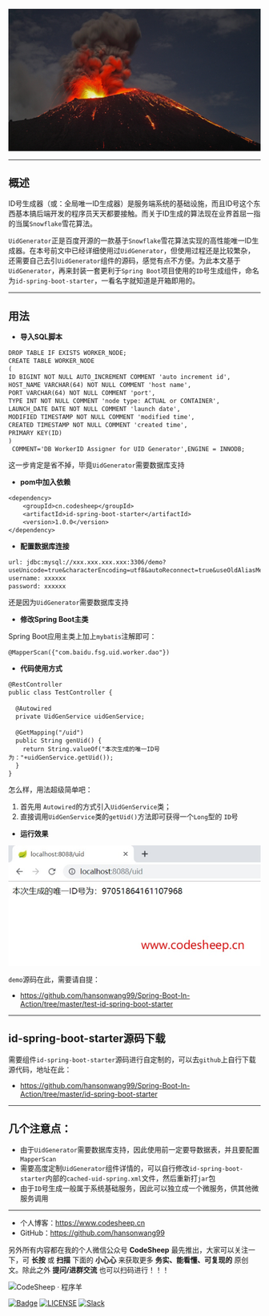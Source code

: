 ![喀拉喀托火山，印度尼西亚 (© Martin Rietze/Alamy)](https://raw.githubusercontent.com/hansonwang99/pic/master/id-springbt-starter/profile.JPG)

---
## 概述

ID号生成器（或：全局唯一ID生成器）是服务端系统的基础设施，而且ID号这个东西基本搞后端开发的程序员天天都要接触。而关于ID生成的算法现在业界首屈一指的当属`Snowflake`雪花算法。

`UidGenerator`正是百度开源的一款基于`Snowflake`雪花算法实现的高性能唯一ID生成器。在本号前文中已经详细使用过`UidGenerator`，但使用过程还是比较繁杂，还需要自己去引`UidGenerator`组件的源码，感觉有点不方便。为此本文基于`UidGenerator`，再来封装一套更利于`Spring Boot`项目使用的`ID`号生成组件，命名为`id-spring-boot-starter`，一看名字就知道是开箱即用的。

---
## 用法

- **导入SQL脚本**

```
DROP TABLE IF EXISTS WORKER_NODE;
CREATE TABLE WORKER_NODE
(
ID BIGINT NOT NULL AUTO_INCREMENT COMMENT 'auto increment id',
HOST_NAME VARCHAR(64) NOT NULL COMMENT 'host name',
PORT VARCHAR(64) NOT NULL COMMENT 'port',
TYPE INT NOT NULL COMMENT 'node type: ACTUAL or CONTAINER',
LAUNCH_DATE DATE NOT NULL COMMENT 'launch date',
MODIFIED TIMESTAMP NOT NULL COMMENT 'modified time',
CREATED TIMESTAMP NOT NULL COMMENT 'created time',
PRIMARY KEY(ID)
)
 COMMENT='DB WorkerID Assigner for UID Generator',ENGINE = INNODB;
```

这一步肯定是省不掉，毕竟`UidGenerator`需要数据库支持

- **pom中加入依赖**

```
<dependency>
	<groupId>cn.codesheep</groupId>
	<artifactId>id-spring-boot-starter</artifactId>
	<version>1.0.0</version>
</dependency>
```

- **配置数据库连接**

```
url: jdbc:mysql://xxx.xxx.xxx.xxx:3306/demo?useUnicode=true&characterEncoding=utf8&autoReconnect=true&useOldAliasMetadataBehavior=true&connectionCollation=utf8mb4_unicode_ci&rewriteBatchedStatements=true&allowMultiQueries=true
username: xxxxxx
password: xxxxxx
```

还是因为`UidGenerator`需要数据库支持

- **修改Spring Boot主类**

Spring Boot应用主类上加上`mybatis`注解即可：

```
@MapperScan({"com.baidu.fsg.uid.worker.dao"})
```

- **代码使用方式**

```
@RestController
public class TestController {

  @Autowired
  private UidGenService uidGenService;

  @GetMapping("/uid")
  public String genUid() {
    return String.valueOf("本次生成的唯一ID号为："+uidGenService.getUid());
  }
}
```

怎么样，用法超级简单吧：
1. 首先用 `Autowired`的方式引入`UidGenService`类；
2. 直接调用`UidGenService`类的`getUid()`方法即可获得一个`Long`型的 `ID`号

- **运行效果**

![运行效果](https://raw.githubusercontent.com/hansonwang99/pic/master/id-springbt-starter/result.JPG)

`demo`源码在此，需要请自提：
- https://github.com/hansonwang99/Spring-Boot-In-Action/tree/master/test-id-spring-boot-starter


---
## id-spring-boot-starter源码下载

需要组件`id-spring-boot-starter`源码进行自定制的，可以去`github`上自行下载源代码，地址在此：
- https://github.com/hansonwang99/Spring-Boot-In-Action/tree/master/id-spring-boot-starter

---
## 几个注意点：
- 由于`UidGenerator`需要数据库支持，因此使用前一定要导数据表，并且要配置`MapperScan`
- 需要高度定制`UidGenerator`组件详情的，可以自行修改`id-spring-boot-starter`内部的`cached-uid-spring.xml`文件，然后重新打`jar`包
- 由于`ID`号生成一般属于系统基础服务，因此可以独立成一个微服务，供其他微服务调用

---

- 个人博客：https://www.codesheep.cn
- GitHub：https://github.com/hansonwang99

另外所有内容都在我的个人微信公众号 **CodeSheep** 最先推出，大家可以关注一下，可 **长按** 或 **扫描** 下面的 **小心心** 来获取更多 **务实、能看懂、可复现的** 原创文。除此之外 **提问/进群交流** 也可以扫码进行！！！

![CodeSheep · 程序羊](https://user-gold-cdn.xitu.io/2018/8/9/1651c0ef66e4923f?w=270&h=270&f=png&s=102007)

[![Badge](https://img.shields.io/badge/link-996.icu-%23FF4D5B.svg)](https://996.icu/#/en_US)
[![LICENSE](https://img.shields.io/badge/license-Anti%20996-blue.svg)](https://github.com/996icu/996.ICU/blob/master/LICENSE)
[![Slack](https://img.shields.io/badge/slack-996icu-green.svg)](https://join.slack.com/t/996icu/shared_invite/enQtNTg4MjA3MzA1MzgxLWQyYzM5M2IyZmIyMTVjMzU5NTE5MGI5Y2Y2YjgwMmJiMWMxMWMzNGU3NDJmOTdhNmRlYjJlNjk5ZWZhNWIwZGM)
